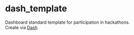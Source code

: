# dash_template
Dashboard standard template for participation in hackathons.  
Create via [Dash](https://dash.plotly.com/)

